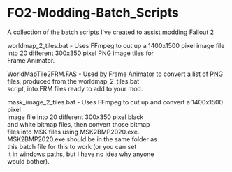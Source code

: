 # FO2-Modding-Batch_Scripts
A collection of the batch scripts I've created to assist modding Fallout 2

worldmap_2_tiles.bat - Uses FFmpeg to cut up a 1400x1500 pixel image file       \
                       into 20 different 300x350 pixel PNG image tiles for      \
                       Frame Animator.                                          

WorldMapTile2FRM.FAS - Used by Frame Animator to convert a list of PNG          \
                       files, produced from the worldmap_2_tiles.bat            \
                       script, into FRM files ready to add to your mod.         
                      
mask_image_2_tiles.bat - Uses FFmpeg to cut up and convert a 1400x1500 pixel    \
                       image file into 20 different 300x350 pixel black         \
                       and white bitmap files, then convert those bitmap        \
                       files into MSK files using MSK2BMP2020.exe.              \
                       MSK2BMP2020.exe should be in the same folder as          \
                       this batch file for this to work (or you can set         \
                       it in windows paths, but I have no idea why anyone       \
                       would bother).

